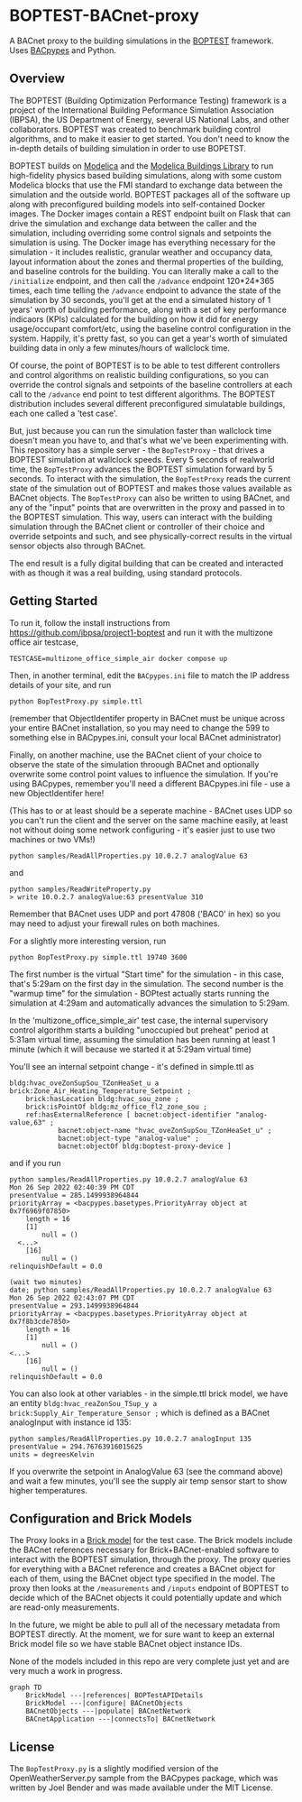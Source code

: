# BOPTEST-BACnet-proxy
A BACnet proxy to the building simulations in the [BOPTEST](https://github.com/ibpsa/project1-boptest) framework. Uses [BACpypes](https://github.com/JoelBender/bacpypes) and Python.

## Overview
The BOPTEST (Building Optimization Performance Testing) framework is a project of the International Building Peformance Simulation Association (IBPSA), the US Department of Energy, several US National Labs, and other collaborators. BOPTEST was created to benchmark building control algorithms, and to make it easier to get started.
You don't need to know the in-depth details of building simulation in order to use BOPETST.

BOPTEST builds on [Modelica](https://en.wikipedia.org/wiki/Modelica) and the [Modelica Buildings Library](https://simulationresearch.lbl.gov/modelica/) to run high-fidelity physics based building simulations, along with some custom Modelica blocks that use the FMI standard to exchange data between the simulation and the outside world. 
BOPTEST packages all of the software up along with preconfigured building models into self-contained Docker images. The Docker images contain a REST endpoint built on Flask that can drive the simulation and exchange data between the caller and the simulation, including overriding some control signals and setpoints the simulation is using. 
The Docker image has everything necessary for the simulation - it includes realistic, granular weather and occupancy data, layout information about the zones and thermal properties of the building, and baseline controls for the building. 
You can literally make a call to the `/initialize` endpoint, and then call the `/advance` endpoint 120\*24\*365 times, each time telling the `/advance` endpoint to advance the state of the simulation by 30 seconds, you'll get at the end a simulated history of 1 years' worth of building performance, along with a set of key performance indicaors (KPIs) calculated for the building on how it did for energy usage/occupant comfort/etc, using the baseline control configuration in the system. 
Happily, it's pretty fast, so you can get a year's worth of simulated building data in only a few minutes/hours of wallclock time.

Of course, the point of BOPTEST is to be able to test different controllers and control algorithms on realistic building configurations, so you can override the control signals and setpoints of the baseline controllers at each call to the `/advance` end point to test different algorithms. 
The BOPTEST distribution includes several different preconfigured simulatable buildings, each one called a 'test case'. 

But, just because you can run the simulation faster than wallclock time doesn't mean you have to, and that's what we've been experimenting with. 
This repository has a simple server - the `BopTestProxy` - that drives a BOPTEST simulation at wallclock speeds. 
Every 5 seconds of realworld time, the `BopTestProxy` advances the BOPTEST simulation forward by 5 seconds. 
To interact with the simulation, the `BopTestProxy` reads the current state of the simulation out of BOPTEST and makes those values available as BACnet objects. 
The `BopTestProxy` can also be written to using BACnet, and any of the "input" points that are overwritten in the proxy and passed in to the BOPTEST simulation.
This way, users can interact with the building simulation through the BACnet client or controller of their choice and override setpoints and such, and see physically-correct results in the virtual sensor objects also through BACnet.

The end result is a fully digital building that can be created and interacted with as though it was a real building, using standard protocols.


## Getting Started
To run it, follow the install instructions
from https://github.com/ibpsa/project1-boptest and run it with the multizone office air testcase,
```
TESTCASE=multizone_office_simple_air docker compose up
```

Then, in another terminal, edit the `BACpypes.ini` file to match the IP address details of your site, and run 
```
python BopTestProxy.py simple.ttl
```
(remember that ObjectIdentifer property in BACnet must be unique across your entire BACnet installation, so you may need to change the 599 to something else in BACpypes.ini, consult your local BACnet administrator)

Finally, on another machine, use the BACnet client of your choice to observe the state of the simulation throough BACnet and optionally overwrite some control point values to influence the simulation.
If you're using BACpypes, remember you'll need a different BACpypes.ini file - use a new ObjectIdentifer here!

(This has to or at least should be a seperate machine - BACnet uses UDP so you can't run the client and the server on the same machine easily, at least not without doing some network configuring - it's easier just to use two machines or two VMs!)

```
python samples/ReadAllProperties.py 10.0.2.7 analogValue 63
```
and
```
python samples/ReadWriteProperty.py 
> write 10.0.2.7 analogValue:63 presentValue 310
```

Remember that BACnet uses UDP and port 47808 ('BAC0' in hex) so you may need to adjust your firewall rules on both machines.

For a slightly more interesting version, run
```
python BopTestProxy.py simple.ttl 19740 3600
```
The first number is the virtual "Start time" for the simulation - in this case, that's 5:29am on the first day in the simulation.
The second number is the "warmup time" for the simulation - BOPtest actually starts running the simulation at 4:29am and automatically advances the simulation to 5:29am.

In the 'multizone_office_simple_air' test case, the internal supervisory control algorithm starts a building "unoccupied but preheat" period at 5:31am virtual time, assuming the simulation has been running at least 1 minute (which it will because we started it at 5:29am virtual time)

You'll see an internal setpoint change - it's defined in simple.ttl as
```ttl
bldg:hvac_oveZonSupSou_TZonHeaSet_u a brick:Zone_Air_Heating_Temperature_Setpoint ;
    brick:hasLocation bldg:hvac_sou_zone ;
    brick:isPointOf bldg:mz_office_fl2_zone_sou ;
    ref:hasExternalReference [ bacnet:object-identifier "analog-value,63" ;
            bacnet:object-name "hvac_oveZonSupSou_TZonHeaSet_u" ;
            bacnet:object-type "analog-value" ;
            bacnet:objectOf bldg:boptest-proxy-device ] 
```
and if you run
```
python samples/ReadAllProperties.py 10.0.2.7 analogValue 63
Mon 26 Sep 2022 02:40:39 PM CDT
presentValue = 285.1499938964844
priorityArray = <bacpypes.basetypes.PriorityArray object at 0x7f6969f07850>
    length = 16
    [1]
        null = ()
  <...>
    [16]
        null = ()
relinquishDefault = 0.0

(wait two minutes)
date; python samples/ReadAllProperties.py 10.0.2.7 analogValue 63
Mon 26 Sep 2022 02:43:07 PM CDT
presentValue = 293.1499938964844
priorityArray = <bacpypes.basetypes.PriorityArray object at 0x7f8b3cde7850>
    length = 16
    [1]
        null = ()
<...>
    [16]
        null = ()
relinquishDefault = 0.0
```
You can also look at other variables - in the simple.ttl brick model, we have an entity
`bldg:hvac_reaZonSou_TSup_y a brick:Supply_Air_Temperature_Sensor ;` which is defined as a BACnet analogInput with instance id 135:
```
python samples/ReadAllProperties.py 10.0.2.7 analogInput 135
presentValue = 294.76763916015625
units = degreesKelvin
```

If you overwrite the setpoint in AnalogValue 63 (see the command above) and wait a few minutes, you'll see the supply air temp sensor start to show higher temperatures.

## Configuration and Brick Models
The Proxy looks in a [Brick model](https://brickschema.org/) for the test case.
The Brick models include the BACnet references necessary for Brick+BACnet-enabled software to interact with the BOPTEST simulation, through the proxy.
The proxy queries for everything with a BACnet reference and creates a BACnet object for each of them, using the BACnet object type specified in the model.
The proxy then looks at the `/measurements` and `/inputs` endpoint of BOPTEST to decide which of the BACnet objects it could potentially update and which are read-only measurements. 

In the future, we might be able to pull all of the necessary metadata from BOPTEST directly. 
At the moment, we for sure want to keep an external Brick model file so we have stable BACnet object instance IDs.

None of the models included in this repo are very complete just yet and are very much a work in progress.

```mermaid
graph TD
    BrickModel ---|references| BOPTestAPIDetails
    BrickModel ---|configure| BACnetObjects
    BACnetObjects ---|populate| BACnetNetwork
    BACnetApplication ---|connectsTo| BACnetNetwork
```


## License
The `BopTestProxy.py` is a slightly modified version of the OpenWeatherServer.py sample from the BACpypes package, which was written by Joel Bender and was made available under the MIT License. 

